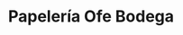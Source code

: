 ---
title: "Papelería Ofe Bodega"
url: /valladolid/papeleria-ofe-bodega/
shop: material de oficina
---